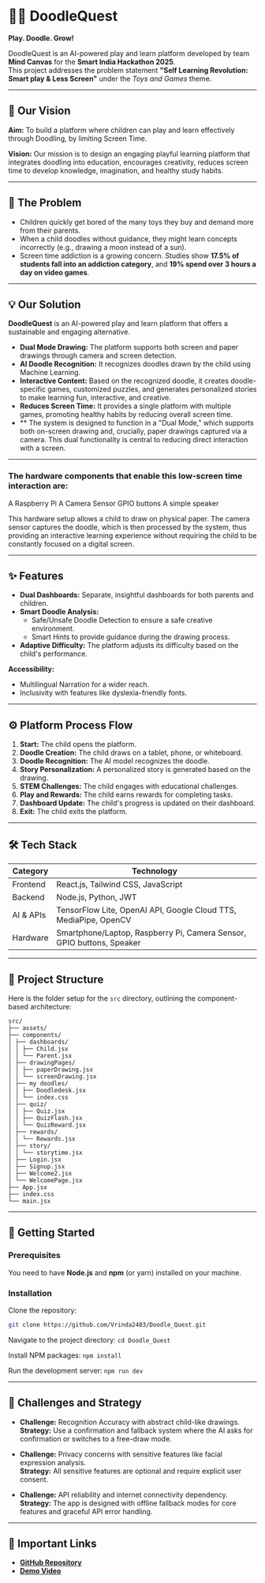 # 🎨✨ DoodleQuest  
**Play. Doodle. Grow!**

DoodleQuest is an AI-powered play and learn platform developed by team **Mind Canvas** for the **Smart India Hackathon 2025**.  
This project addresses the problem statement **"Self Learning Revolution: Smart play & Less Screen"** under the *Toys and Games* theme.

---

## 🎯 Our Vision

**Aim:** To build a platform where children can play and learn effectively through Doodling, by limiting Screen Time.  

**Vision:** Our mission is to design an engaging playful learning platform that integrates doodling into education, encourages creativity, reduces screen time to develop knowledge, imagination, and healthy study habits.

---

## 🚨 The Problem
- Children quickly get bored of the many toys they buy and demand more from their parents.  
- When a child doodles without guidance, they might learn concepts incorrectly (e.g., drawing a moon instead of a sun).  
- Screen time addiction is a growing concern. Studies show **17.5% of students fall into an addiction category**, and **19% spend over 3 hours a day on video games**.

---

## 💡 Our Solution
**DoodleQuest** is an AI-powered play and learn platform that offers a sustainable and engaging alternative.

- **Dual Mode Drawing:** The platform supports both screen and paper drawings through camera and screen detection.  
- **AI Doodle Recognition:** It recognizes doodles drawn by the child using Machine Learning.  
- **Interactive Content:** Based on the recognized doodle, it creates doodle-specific games, customized puzzles, and generates personalized stories to make learning fun, interactive, and creative.  
- **Reduces Screen Time:** It provides a single platform with multiple games, promoting healthy habits by reducing overall screen time.
- ** The system is designed to function in a "Dual Mode," which supports both on-screen drawing and, crucially, paper drawings captured via a camera. This dual functionality is central to reducing direct interaction with a screen.

---
### The hardware components that enable this low-screen time interaction are:

A Raspberry Pi 
A Camera Sensor 
GPIO buttons 
A simple speaker 

This hardware setup allows a child to draw on physical paper. The camera sensor captures the doodle, which is then processed by the system, thus providing an interactive learning experience without requiring the child to be constantly focused on a digital screen.  

---

## ✨ Features
- **Dual Dashboards:** Separate, insightful dashboards for both parents and children.  
- **Smart Doodle Analysis:**  
  - Safe/Unsafe Doodle Detection to ensure a safe creative environment.  
  - Smart Hints to provide guidance during the drawing process.  
- **Adaptive Difficulty:** The platform adjusts its difficulty based on the child's performance.  

**Accessibility:**  
- Multilingual Narration for a wider reach.  
- Inclusivity with features like dyslexia-friendly fonts.  

---

## ⚙️ Platform Process Flow
1. **Start:** The child opens the platform.  
2. **Doodle Creation:** The child draws on a tablet, phone, or whiteboard.  
3. **Doodle Recognition:** The AI model recognizes the doodle.  
4. **Story Personalization:** A personalized story is generated based on the drawing.  
5. **STEM Challenges:** The child engages with educational challenges.  
6. **Play and Rewards:** The child earns rewards for completing tasks.  
7. **Dashboard Update:** The child's progress is updated on their dashboard.  
8. **Exit:** The child exits the platform.  

---

## 🛠️ Tech Stack

| Category   | Technology                                                                 |
|------------|-----------------------------------------------------------------------------|
| Frontend   | React.js, Tailwind CSS, JavaScript                                          |
| Backend    | Node.js, Python, JWT                                                        |
| AI & APIs  | TensorFlow Lite, OpenAI API, Google Cloud TTS, MediaPipe, OpenCV            |
| Hardware   | Smartphone/Laptop, Raspberry Pi, Camera Sensor, GPIO buttons, Speaker       |

---

## 📁 Project Structure
Here is the folder setup for the `src` directory, outlining the component-based architecture:

```
src/
├── assets/
├── components/
│ ├── dashboards/
│ │ ├── Child.jsx
│ │ └── Parent.jsx
│ ├── drawingPages/
│ │ ├── paperDrawing.jsx
│ │ └── screenDrawing.jsx
│ ├── my doodles/
│ │ ├── Doodledesk.jsx
│ │ └── index.css
│ ├── quiz/
│ │ ├── Quiz.jsx
│ │ ├── QuizFlash.jsx
│ │ └── QuizReward.jsx
│ ├── rewards/
│ │ └── Rewards.jsx
│ ├── story/
│ │ └── storytime.jsx
│ ├── Login.jsx
│ ├── Signup.jsx
│ ├── Welcome2.jsx
│ └── WelcomePage.jsx
├── App.jsx
├── index.css
└── main.jsx
```

---

## 🚀 Getting Started

### Prerequisites
You need to have **Node.js** and **npm** (or yarn) installed on your machine.

### Installation

Clone the repository:
```bash
git clone https://github.com/Vrinda2403/Doodle_Quest.git
```

Navigate to the project directory:
```cd Doodle_Quest```

Install NPM packages:
```npm install```

Run the development server:
```npm run dev```

---
## 🧠 Challenges and Strategy

- **Challenge:** Recognition Accuracy with abstract child-like drawings.  
  **Strategy:** Use a confirmation and fallback system where the AI asks for confirmation or switches to a free-draw mode.  

- **Challenge:** Privacy concerns with sensitive features like facial expression analysis.  
  **Strategy:** All sensitive features are optional and require explicit user consent.  

- **Challenge:** API reliability and internet connectivity dependency.  
  **Strategy:** The app is designed with offline fallback modes for core features and graceful API error handling.  

---

## 🔗 Important Links
- [**GitHub Repository**](https://github.com/Vrinda2403/Doodle_Quest.git)  
- [**Demo Video**](https://youtu.be/LjF2fDIjEvl)  
